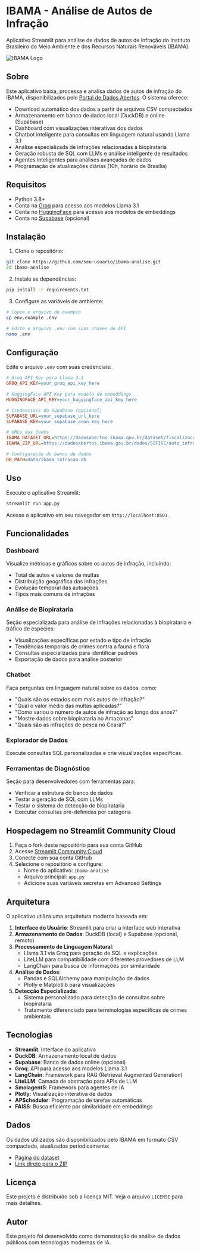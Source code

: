 # IBAMA - Análise de Autos de Infração

Aplicativo Streamlit para análise de dados de autos de infração do Instituto Brasileiro do Meio Ambiente e dos Recursos Naturais Renováveis (IBAMA).

![IBAMA Logo](https://www.gov.br/ibama/pt-br/centrais-de-conteudo/imagens/logos/ibama-logo.png)

## Sobre

Este aplicativo baixa, processa e analisa dados de autos de infração do IBAMA, disponibilizados pelo [Portal de Dados Abertos](https://dadosabertos.ibama.gov.br/dataset/fiscalizacao-auto-de-infracao). O sistema oferece:

- Download automático dos dados a partir de arquivos CSV compactados
- Armazenamento em banco de dados local (DuckDB) e online (Supabase)
- Dashboard com visualizações interativas dos dados
- Chatbot inteligente para consultas em linguagem natural usando Llama 3.1
- Análise especializada de infrações relacionadas à biopirataria
- Geração robusta de SQL com LLMs e análise inteligente de resultados
- Agentes inteligentes para análises avançadas de dados
- Programação de atualizações diárias (10h, horário de Brasília)

## Requisitos

- Python 3.8+
- Conta na [Groq](https://groq.com/) para acesso aos modelos Llama 3.1
- Conta no [HuggingFace](https://huggingface.co/) para acesso aos modelos de embeddings
- Conta no [Supabase](https://supabase.com/) (opcional)

## Instalação

1. Clone o repositório:
```bash
git clone https://github.com/seu-usuario/ibama-analise.git
cd ibama-analise
```

2. Instale as dependências:
```bash
pip install -r requirements.txt
```

3. Configure as variáveis de ambiente:
```bash
# Copie o arquivo de exemplo
cp env.example .env

# Edite o arquivo .env com suas chaves de API
nano .env
```

## Configuração

Edite o arquivo `.env` com suas credenciais:

```ini
# Groq API Key para Llama 3.1
GROQ_API_KEY=your_groq_api_key_here

# HuggingFace API Key para modelo de embeddings
HUGGINGFACE_API_KEY=your_huggingface_api_key_here

# Credenciais do Supabase (opcional)
SUPABASE_URL=your_supabase_url_here
SUPABASE_KEY=your_supabase_anon_key_here

# URLs dos dados
IBAMA_DATASET_URL=https://dadosabertos.ibama.gov.br/dataset/fiscalizacao-auto-de-infracao/resource/b2aba344-95df-43c0-b2ba-f4353cfd9a00
IBAMA_ZIP_URL=https://dadosabertos.ibama.gov.br/dados/SIFISC/auto_infracao/auto_infracao/auto_infracao_csv.zip

# Configuração do banco de dados
DB_PATH=data/ibama_infracao.db
```

## Uso

Execute o aplicativo Streamlit:

```bash
streamlit run app.py
```

Acesse o aplicativo em seu navegador em `http://localhost:8501`.

## Funcionalidades

### Dashboard
Visualize métricas e gráficos sobre os autos de infração, incluindo:
- Total de autos e valores de multas
- Distribuição geográfica das infrações
- Evolução temporal das autuações
- Tipos mais comuns de infrações

### Análise de Biopirataria
Seção especializada para análise de infrações relacionadas à biopirataria e tráfico de espécies:
- Visualizações específicas por estado e tipo de infração
- Tendências temporais de crimes contra a fauna e flora
- Consultas especializadas para identificar padrões
- Exportação de dados para análise posterior

### Chatbot
Faça perguntas em linguagem natural sobre os dados, como:
- "Quais são os estados com mais autos de infração?"
- "Qual o valor médio das multas aplicadas?"
- "Como variou o número de autos de infração ao longo dos anos?"
- "Mostre dados sobre biopirataria no Amazonas"
- "Quais são as infrações de pesca no Ceará?"

### Explorador de Dados
Execute consultas SQL personalizadas e crie visualizações específicas.

### Ferramentas de Diagnóstico
Seção para desenvolvedores com ferramentas para:
- Verificar a estrutura do banco de dados
- Testar a geração de SQL com LLMs
- Testar o sistema de detecção de biopirataria
- Executar consultas pré-definidas por categoria

## Hospedagem no Streamlit Community Cloud

1. Faça o fork deste repositório para sua conta GitHub
2. Acesse [Streamlit Community Cloud](https://streamlit.io/cloud)
3. Conecte com sua conta GitHub
4. Selecione o repositório e configure:
   - Nome do aplicativo: `ibama-analise`
   - Arquivo principal: `app.py`
   - Adicione suas variáveis secretas em Advanced Settings

## Arquitetura

O aplicativo utiliza uma arquitetura moderna baseada em:

1. **Interface do Usuário**: Streamlit para criar a interface web interativa
2. **Armazenamento de Dados**: DuckDB (local) e Supabase (opcional, remoto)
3. **Processamento de Linguagem Natural**:
   - Llama 3.1 via Groq para geração de SQL e explicações
   - LiteLLM para compatibilidade com diferentes provedores de LLM
   - LangChain para busca de informações por similaridade
4. **Análise de Dados**:
   - Pandas e SQLAlchemy para manipulação de dados
   - Plotly e Matplotlib para visualizações
5. **Detecção Especializada**: 
   - Sistema personalizado para detecção de consultas sobre biopirataria
   - Tratamento diferenciado para terminologias específicas de crimes ambientais

## Tecnologias

- **Streamlit**: Interface do aplicativo
- **DuckDB**: Armazenamento local de dados
- **Supabase**: Banco de dados online (opcional)
- **Groq**: API para acesso aos modelos Llama 3.1
- **LangChain**: Framework para RAG (Retrieval Augmented Generation)
- **LiteLLM**: Camada de abstração para APIs de LLM
- **SmolagentS**: Framework para agentes de IA
- **Plotly**: Visualização interativa de dados
- **APScheduler**: Programação de tarefas automáticas
- **FAISS**: Busca eficiente por similaridade em embeddings

## Dados

Os dados utilizados são disponibilizados pelo IBAMA em formato CSV compactado, atualizados periodicamente:
- [Página do dataset](https://dadosabertos.ibama.gov.br/dataset/fiscalizacao-auto-de-infracao)
- [Link direto para o ZIP](https://dadosabertos.ibama.gov.br/dados/SIFISC/auto_infracao/auto_infracao/auto_infracao_csv.zip)

## Licença

Este projeto é distribuído sob a licença MIT. Veja o arquivo `LICENSE` para mais detalhes.

## Autor

Este projeto foi desenvolvido como demonstração de análise de dados públicos com tecnologias modernas de IA. 